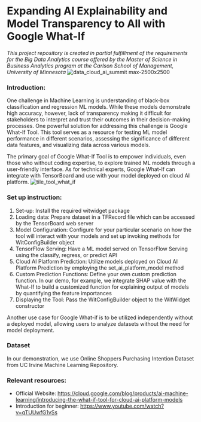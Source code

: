 # Expanding AI Explainability and Model Transparency to All with Google What-If

*This project repository is created in partial fulfillment of the requirements for the Big Data Analytics course offered by the Master of Science in Business Analytics program at the Carlson School of Management, University of Minnesota*
![data_cloud_ai_summit max-2500x2500](https://github.com/Chinghsiaochen/What-if-tool-for-Online-shopping-prediction/assets/104823654/7522a095-5c26-4172-8bb6-86026c6758cd)

### Introduction: 
One challenge in Machine Learning is understanding of black-box classification and regression ML models. While these models demonstrate high accuracy, however, lack of transparency making it difficult for stakeholders to interpret and trust their outcomes in their decision-making processes. One powerful solution for addressing this challenge is Google What-If Tool. This tool serves as a resource for testing ML model performance in different scenarios, assessing the significance of different data features, and visualizing data across various models.

The primary goal of Google What-If Tool is to empower individuals, even those who without coding expertise, to explore trained ML models through a user-friendly interface. As for technical experts, Google What-If can integrate with TensorBoard and use with your model deployed on cloud AI platform.
![tile_tool_what_if](https://github.com/Chinghsiaochen/What-if-tool-for-Online-shopping-prediction/assets/104823654/8276de9e-c8d3-4fab-8bb4-6f6d8c91a669)

### Set up instruction: 
1. Set-up: Install the required witwidget package
2. Loading data: Prepare dataset in a TFRecord file which can be accessed by the TensorBoard web server
3. Model Configuration: Configure for your particular scenario on how the tool will interact with your models and set up invoking methods for WitConfigBuilder object 
4. TensorFlow Serving: Have a ML model served on TensorFlow Serving using the classify, regress, or predict API
5. Cloud AI Platform Prediction: Utilize models deployed on Cloud AI Platform Prediction by employing the set_ai_platform_model method
6. Custom Prediction Functions: Define your own custom prediction function. In our demo, for example, we integrate SHAP value with the What-If to build a customized function for explaining output of models by quantifying the feature importances
7. Displaying the Tool: Pass the WitConfigBuilder object to the WitWidget constructor

Another use case for Google What-if is to be utilized independently without a deployed model, allowing users to analyze datasets without the need for model deployment.

### Dataset
In our demonstration, we use Online Shoppers Purchasing Intention Dataset from UC Irvine Machine Learning Repository.

### Relevant resources:
- Official Website: https://cloud.google.com/blog/products/ai-machine-learning/introducing-the-what-if-tool-for-cloud-ai-platform-models
- Introduction for beginner: https://www.youtube.com/watch?v=qTUUwfG1vSs 
